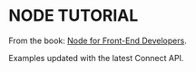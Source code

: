 # NODE TUTORIAL

From the book: [Node for Front-End Developers](https://www.safaribooksonline.com/library/view/node-for-front-end/9781449329112/).

Examples updated with the latest Connect API.

